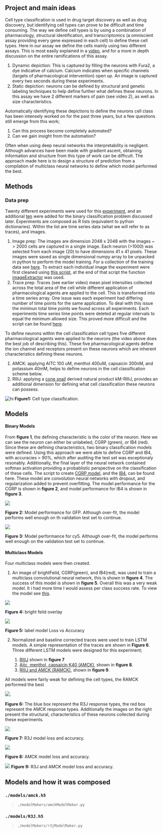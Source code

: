 ## Project and main ideas
Cell type classification is used in drug target discovery as well as drug discovery, but identifying cell types can prove to be difficult and time consuming. The way we define cell types is by using a combination of pharmacology, structural identification, and transcriptomics (a omniscient assay providing every gene expressed in each cell) to define these cell types. Here in our assay we define the cells mainly using two different assays. This is most easily explained in a [video](https://youtu.be/Ff1E0l2Zlhw?t=342), and for a more in depth discussion on the entire ramifications of this assay.
1.	Dynamic depiction:  This is captured by filling the neurons with Fura2, a dye indicative of calcium. Calcium indicates when specific channels (targets of pharmacological intervention) open up. An image is captured every two seconds during these experiments.
2.	Static depiction: neurons can be defined by structural and genetic labeling techniques to help define further what defines these neurons. In this assay we have 2 different markers of pain (see video 2), as well as size characteristics.

Automatically identifying these depictions to define the neurons cell class has been intensely worked on for the past three years, but a few questions still emerge from this work;
1.	Can this process become completely automated?
2.	Can we gain insight from the automation?

Often when using deep neural networks the interpretability is negligent. Although advances have been made with gradient ascent, obtaining information and structure from this type of work can be difficult. The approach made here is to design a structure of prediction from a compilation of multiclass neural networks to define which model performed the best.

## Methods

### Data prep
Twenty different experiments were used for this [experiment](./rawData/multiClassData), and an additional [ten](./rawData/binaryClassData) were added for the binary classification problem discussed later.  Experiments are composed as R lists (equivalent to python dictionaries). Within the list are time series data (what we will refer to as traces), and images. 

1.	Image prep: The images are dimension 2048 x 2048 with the images ~ > 2000 cells are captured in a single image. Each neuron (>1000) was selected from each image (20) to have dimensions 41 x 41 pixels. These images were saved as single dimensional numpy array to be unpacked in python to perform the model training. For a collection of the training data see [here](./trainingData). To extract each individual image the experiment were first cleaned using [this script](./dataPrep.R), at the end of that script the function [imageExtractor](./imageExtractor.R) was used.
2. Trace prep: Traces (see earlier video) mean pixel intensities collected across the total area of the cell while different application of pharmacological agents are applied to the cell. This is transformed into a time series array. One issue was each experiment had differing number of time points for the same application. To deal with this issue the minimun total time points we found across all experiments. Each experiments time series time points were deleted at regular intervals to equal the minimum allowed size. This proved more difficult and the script can be found [here](./R/traceExtractor.R).

To define neurons within the cell classification cell types five different pharmacological agents were applied to the neurons (the video above does the best job of describing this). These five pharmacological agents define the ion channel and receptors present on these neurons which are inherent characteristics defining these neurons. 
1. AMCK: applying AITC 100 uM, menthol 400uM, capsaicin 300nM, and potassium 40mM, helps to define neurons in the cell classification scheme below. 
2. RIIIJ: applying a [cone snail](https://www.youtube.com/watch?v=opwGG9_oOjA) derived natural product kM-RIIIJ, provides an additional dimension for defining what cell classification these neurons can possess. 

![hi](./misc/cellTypeTree.png)
**Figure1:** Cell type classification.

## Models

#### Binary Models 
From **figure 1**, the defining characteristic is the color of the neuron. Here we can see the neuron can either be unlabeled, CGRP (green), or IB4 (red). Since these are defining characteristics, two binary classification models were defined. Using this approach we were able to define CGRP and IB4, with accuracies > 90%, which after auditing the test set was exceptionaly resonably. Additionally, the final layer of the neural network contained softmax activation providing a probablistic perspective on the classification of these cells. The script to create [CGRP model](./modelMakers/gfpModel.py), and the [IB4](./modelMakers/cy5Model.py), can be found here. These model are convolution neural networks with dropout, and regularization added to prevent overfitting. The model performance for the CGRP is shown in **figure 2**, and model performance for IB4 is shown in **figure 3**.

![](./modelMakers/history/gfp.png)

**Figure 2:** Model performance for GFP. Although over-fit, the model performs well enough on th validation test set to continue.

![](./modelMakers/history/cy5.png)

**Figure 3:** Model performance for cy5. Although over-fit, the model performs well enough on the validation test set to continue.

#### Multiclass Models
Four multiclass models were then created.
1. An image of brightFeild, CGRP(green), and IB4(red), was used to train a multiclass convolutional neural network, this is shown in **figure 4**.  The success of this model is shown in **figure 5**. Overall this was a very weak model. It i had more time I would assess per class success rate. To view the model see [this](./modelMaker/imageModel.py).

![](./misc/bf.gfp.tritc.end.png) 

**Figure 4:** bright feild overlay

![](./modelMakers/history/label.png) 

**Figure 5:** label model Loss vs Accuracy

2. Normalized and baseline corrected traces were used to train LSTM models. A simple representation of the traces are shown in **Figure 6**.  Three different LSTM models were designed for this experiment;

    1. [RIIIJ](./modelMakers/r3jModel.py) shown in **figure 7**
    2. [Aitc, menthol, capsaicin K40 (AMCK)](./modelMakers/amckModel.py), shown in **figure 8**.
    3. [RIIIJ and AMCK (RAMCK)](./modelMakers/ramck.py), shown in **figure 9**.

All models were fairly weak for defining the cell types, the RAMCK performed the best

![](./misc/cellTypeSample.png).  

**Figure 6:** The blue box represent the R3J response types, the red box represent the AMCK response types. Additionally the images on the right present the structural, characteristics of these neurons collected during these experiments.

![](./modelMakers/history/r3j.png)

**Figure 7:** R3J model loss and accuracy. 

![](./modelMakers/history/amck.png)

**Figure 8:** AMCK model loss and accuracy.

![](./modelMakers/history/ramck.png)
**Figure 9:** R3J and AMCK model loss and accuracy.

































## Models and how it was composed
### `./models/amck.h5`
> `./modelMakers/amckModelMaker.py`

### `./models/R3J.h5`
> `./modelMakers/r3jModelMaker.py`

